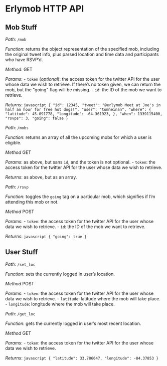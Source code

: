 Erlymob HTTP API
================

Mob Stuff
---------

*Path*: `/mob`

*Function*: returns the object representation of the specified mob, including
          the original tweet info, plus parsed location and time data and
          participants who have RSVP’d.

*Method*: GET

*Params*:
    - `token` (*optional*): the access token for the twitter API for the user
                          whose data we wish to retrieve. If there’s no token
                          given, we can return the mob, but the "going" flag
                          will be missing.
    - `id`: the ID of the mob we want to retrieve.

*Returns*:
    ```javascript
    {
        "id": 12345,
        "tweet": "@erlymob Meet at Joe's in half an hour for free hot dogs!",
        "user": "tomheinan",
        "where": {
            "latitude": 45.091778,
            "longitude": -64.361923,
        },
        "when": 1339115400,
        "rsvps": 3,
        "going": false
    }
    ```


*Path*: `/mobs`

*Function*: returns an array of all the upcoming mobs for which a user is eligible.

*Method* GET

*Params*: as above, but sans `id`, and the token is not optional.
    - `token`: the access token for the twitter API for the user whose data we
               wish to retrieve.

*Returns*: as above, but as an array.


*Path*: `/rsvp`

*Function*: toggles the `going` tag on a particular mob, which signifies if I’m
          attending this mob or not.

*Method* POST

*Params*:
    - `token`: the access token for the twitter API for the user whose data we
               wish to retrieve.
    - `id`: the ID of the mob we want to retrieve.

*Returns*:
    ```javascript
    {
        "going": true
    }
    ```

User Stuff
----------

*Path*: `/set_loc`

*Function*: sets the currently logged in user’s location.

*Method* POST

*Params*:
    - `token`: the access token for the twitter API for the user whose data we
               wish to retrieve.
    - `latitude`: latitude where the mob will take place.
    - `longitude`: longitude where the mob will take place.


*Path*: `/get_loc`

*Function*: gets the currently logged in user’s most recent location.

*Method* GET

*Params*:
    - `token`: the access token for the twitter API for the user whose data we
               wish to retrieve.

*Returns*:
    ```javascript
    {
        "latitude": 33.786647,
        "longitude": -84.37853
    }
    ```